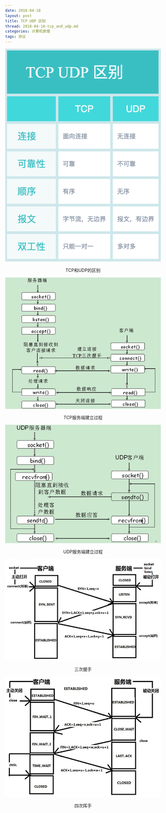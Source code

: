 ```yaml
---
date: 2018-04-18
layout: post
title: TCP UDP 区别
thread: 2018-04-18-tcp_and_udp.md
categories: 计算机原理
tags: 协议
---
```



![](/assets/images/TCP和UDP的区别.png "TCP和UDP的区别") <center style="font-size:14px">TCP和UDP的区别</center>



![](/assets/images/TCP服务端建立过程.png "TCP服务端建立过程") <center style="font-size:14px">TCP服务端建立过程</center>



![](/assets/images/UDP服务端建立过程.png "UDP服务端建立过程") <center style="font-size:14px">UDP服务端建立过程</center>



![](/assets/images/三次握手.png "三次握手") <center style="font-size:14px">三次握手</center>



![](/assets/images/四次挥手.png "四次挥手") <center style="font-size:14px">四次挥手</center>
